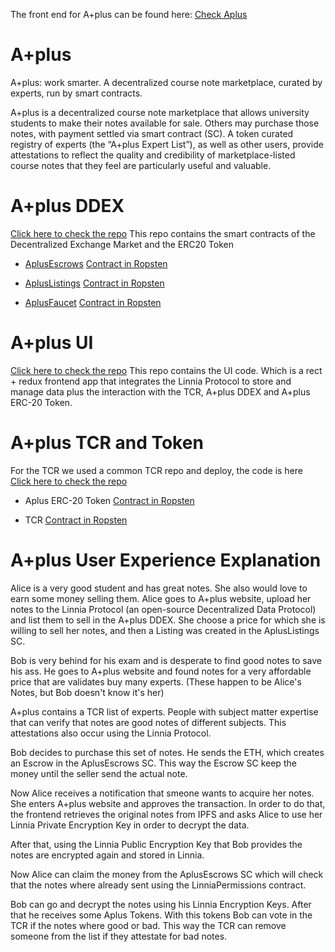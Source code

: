 
The front end for A+plus can be found here: [Check Aplus](https://aplus-frontend.herokuapp.com/)

# A+plus
A+plus: work smarter. A decentralized course note marketplace, curated by experts, run by smart contracts. 

A+plus is a decentralized course note marketplace that allows university students to make their notes available for sale. Others may purchase those notes, with payment settled via smart contract (SC). A token curated registry of experts (the “A+plus Expert List”), as well as other users, provide attestations to reflect the quality and credibility of marketplace-listed course notes that they feel are particularly useful and valuable.   

# A+plus DDEX

[Click here to check the repo](https://github.com/vrotmanh/aplus-ddex)
This repo contains the smart contracts of the Decentralized Exchange Market and the ERC20 Token
+ [AplusEscrows](https://github.com/vrotmanh/aplus-ddex/blob/master/contracts/AplusEscrows.sol)
[Contract in Ropsten](https://ropsten.etherscan.io/address/0x1f1298f6b99034fbee1db00ddadd06258bb6b368)

+ [AplusListings](https://github.com/vrotmanh/aplus-ddex/blob/master/contracts/AplusListings.sol)
[Contract in Ropsten](https://ropsten.etherscan.io/address/0xae73ddac98cb901defe802904172495396b486ce)

+ [AplusFaucet](https://github.com/vrotmanh/aplus-ddex/blob/master/contracts/faucetContracts/AplusFaucet.sol)
[Contract in Ropsten](https://ropsten.etherscan.io/address/0xA90C8007Caf00fC9bf8178F25e40F6b48E26DCCA)


# A+plus UI

[Click here to check the repo](https://github.com/passabilities/aplus-frontend)
This repo contains the UI code. Which is a rect + redux frontend app that integrates the Linnia Protocol to store and manage data plus the interaction with the TCR, A+plus DDEX and A+plus ERC-20 Token.

# A+plus TCR and Token

For the TCR we used a common TCR repo and deploy, the code is here
[Click here to check the repo](https://github.com/skmgoldin/tcr)

+ Aplus ERC-20 Token
[Contract in Ropsten](https://ropsten.etherscan.io/address/0xA90C8007Caf00fC9bf8178F25e40F6b48E26DCCA)

+ TCR
[Contract in Ropsten](https://ropsten.etherscan.io/address/0xb9d7152FAF3685732d5D67baDc4fC58af0E65a81)

# A+plus User Experience Explanation

Alice is a very good student and has great notes. She also would love to earn some money selling them.
Alice goes to A+plus website, upload her notes to the Linnia Protocol (an open-source Decentralized Data Protocol) and list them to sell in the A+plus DDEX. She choose a price for which she is willing to sell her notes, and then a Listing was created in the AplusListings SC.

Bob is very behind for his exam and is desperate to find good notes to save his ass. He goes to A+plus website and found notes for a very affordable price that are validates buy many experts. (These happen to be Alice's Notes, but Bob doesn't know it's her)

A+plus contains a TCR list of experts. People with subject matter expertise that can verify that notes are good notes of different subjects. This attestations also occur using the Linnia Protocol. 

Bob decides to purchase this set of notes.
He sends the ETH, which creates an Escrow in the AplusEscrows SC. This way the Escrow SC keep the money until the seller send the actual note.

Now Alice receives a notification that smeone wants to acquire her notes.
She enters A+plus website and approves the transaction. In order to do that, the frontend retrieves the original notes from IPFS and asks Alice to use her Linnia Private Encryption Key in order to decrypt the data.

After that, using the Linnia Public Encryption Key that Bob provides the notes are encrypted again and stored in Linnia.

Now Alice can claim the money from the AplusEscrows SC which will check that the notes where already sent using the LinniaPermissions contract.

Bob can go and decrypt the notes using his Linnia Encryption Keys. After that he receives some Aplus Tokens.
With this tokens Bob can vote in the TCR if the notes where good or bad. This way the TCR can remove someone from the list if they attestate for bad notes.
